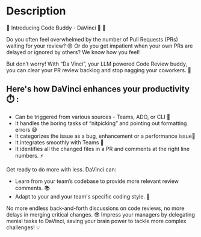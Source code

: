 # Description
🌟 Introducing Code Buddy - DaVinci 🤖 🌟

Do you often feel overwhelmed by the number of Pull Requests (PRs) waiting for your review? 😓 Or do you get impatient when your own PRs are delayed or ignored by others? We know how you feel!

But don’t worry! With “Da Vinci”, your LLM powered Code Review buddy, you can clear your PR review backlog and stop nagging your coworkers. 🙌

## Here's how DaVinci enhances your productivity ⏱️ :
- Can be triggered from various sources - Teams, ADO, or CLI 💪
- It handles the boring tasks of “nitpicking” and pointing out formatting errors 😅
- It categorizes the issue as a bug, enhancement or a performance issue🔧
- It integrates smoothly with Teams 🚀
- It identifies all the changed files in a PR and comments at the right line numbers. ⚡️

Get ready to do more with less.
DaVinci can:
- Learn from your team’s codebase to provide more relevant review comments. 📚
- Adapt to your and your team's specific coding style. 👥

No more endless back-and-forth discussions on code reviews, no more delays in merging critical changes. 😎 Impress your managers by delegating menial tasks to DaVinci, saving your brain power to tackle more complex challenges! 💡

